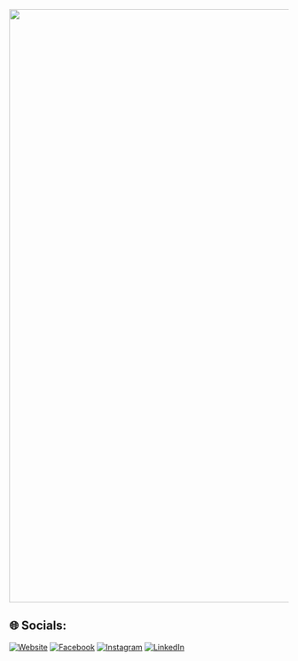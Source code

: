 <div align="center">
  <img height="1070" src="https://media3.giphy.com/media/PyLQsMvc8rhrB0e0L3/giphy.webp?cid=790b7611m5wdf4kwf68e08nc456i5rczp2g8r3x7qpnawi7w&ep=v1_gifs_search&rid=giphy.webp&ct=g"  />
</div>

## 🌐 Socials:
[![Website](https://img.shields.io/badge/Website-%23E4405F.svg?logo=webstorm&logoColor=white)](https://sergeymashkevich.github.io/PortfolioWeb/Main.html)
[![Facebook](https://img.shields.io/badge/Facebook-%231877F2.svg?logo=Facebook&logoColor=white)](https://facebook.com/100009063641838) [![Instagram](https://img.shields.io/badge/Instagram-%23E4405F.svg?logo=Instagram&logoColor=white)](https://instagram.com/ma_sergey_hkevich) [![LinkedIn](https://img.shields.io/badge/LinkedIn-%230077B5.svg?logo=linkedin&logoColor=white)](https://linkedin.com/in/sergeymashkevich)


###
